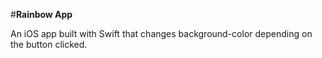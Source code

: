 #**Rainbow App**

An iOS app built with Swift that changes background-color depending on the button clicked.